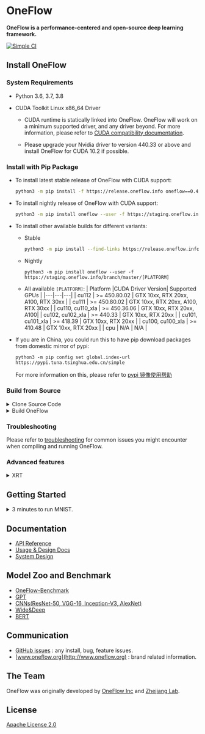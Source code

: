 # OneFlow

**OneFlow is a performance-centered and open-source deep learning framework.**

[![Simple CI](https://github.com/Oneflow-Inc/oneflow/actions/workflows/simple.yml/badge.svg)](https://github.com/Oneflow-Inc/oneflow/actions/workflows/simple.yml)

## Install OneFlow

  ### System Requirements

  - Python 3.6, 3.7, 3.8
  - CUDA Toolkit Linux x86_64 Driver

    - CUDA runtime is statically linked into OneFlow. OneFlow will work on a minimum supported driver, and any driver beyond. For more information, please refer to [CUDA compatibility documentation](https://docs.nvidia.com/deploy/cuda-compatibility/index.html).

    - Please upgrade your Nvidia driver to version 440.33 or above and install OneFlow for CUDA 10.2 if possible.

  ### Install with Pip Package

  - To install latest stable release of OneFlow with CUDA support:

    ```bash
    python3 -m pip install -f https://release.oneflow.info oneflow==0.4.0+cu102 --user
    ```

  - To install nightly release of OneFlow with CUDA support:
    ```bash
    python3 -m pip install oneflow --user -f https://staging.oneflow.info/branch/master/cu102
    ```

  - To install other available builds for different variants:
    - Stable
      ```bash
      python3 -m pip install --find-links https://release.oneflow.info oneflow==0.4.0+[PLATFORM] --user
      ```
    - Nightly
      ```
      python3 -m pip install oneflow --user -f https://staging.oneflow.info/branch/master/[PLATFORM]
      ```
    - All available `[PLATFORM]`:
      | Platform |CUDA Driver Version| Supported GPUs |
      |---|---|---|
      | cu112  | >= 450.80.02  | GTX 10xx, RTX 20xx, A100, RTX 30xx |
      | cu111  | >= 450.80.02  | GTX 10xx, RTX 20xx, A100, RTX 30xx |
      | cu110, cu110_xla  | >= 450.36.06  | GTX 10xx, RTX 20xx, A100|
      | cu102, cu102_xla  | >= 440.33  | GTX 10xx, RTX 20xx |
      | cu101, cu101_xla  | >= 418.39  | GTX 10xx, RTX 20xx |
      | cu100, cu100_xla  | >= 410.48  | GTX 10xx, RTX 20xx |
      | cpu  | N/A | N/A |

  - If you are in China, you could run this to have pip download packages from domestic mirror of pypi:
    ```
    python3 -m pip config set global.index-url https://pypi.tuna.tsinghua.edu.cn/simple
    ```
    For more information on this, please refer to [pypi 镜像使用帮助](https://mirror.tuna.tsinghua.edu.cn/help/pypi/)

### Build from Source
<details>
<summary>Clone Source Code</summary>

- #### Option 1: Clone source code from GitHub

  ```bash
  git clone https://github.com/Oneflow-Inc/oneflow --depth=1
  ```

- #### Option 2: Download from Aliyun

  If you are in China, please download OneFlow source code from: https://oneflow-public.oss-cn-beijing.aliyuncs.com/oneflow-src.zip

  ```bash
  curl https://oneflow-public.oss-cn-beijing.aliyuncs.com/oneflow-src.zip -o oneflow-src.zip
  unzip oneflow-src.zip
  ```
</details>

<details>
<summary>Build OneFlow</summary>

- #### Option 1: Build with Conda (recommended)
  Please refer to [this repo](https://github.com/Oneflow-Inc/conda-env)

- #### Option 2: Build in docker container (recommended)
  - In the root directory of OneFlow source code, run:

    ```
    python3 docker/package/manylinux/build_wheel.py
    ```

    This should produce `.whl` files in the directory `wheelhouse`

  - If you are in China, you might need to add these flags:

    ```
    --use_tuna --use_system_proxy --use_aliyun_mirror
    ```

  - You can choose CUDA/Python versions of wheel by adding:

    ```
    --cuda_version=10.1 --python_version=3.6,3.7
    ```

  - For more useful flags, plese run the script with flag `--help` or refer to the source code of the script.

- #### Option 3: Build on bare metal
  - Install dependencies
    - on Ubuntu 20.04, run:
      ```
      sudo apt install -y libopenblas-dev nasm g++ gcc python3-pip
      ```
      If there is a prompt, it is recommended to select the option to make mkl the default BLAS library.
    - on macOS, run:
      ```
      brew install nasm
      ```
  - In the root directory of OneFlow source code, run:

    ```
    mkdir build
    cd build
    cmake ..
    make -j$(nproc)
    ```

  - Add oneflow to your PYTHONPATH

    ```
    source build/source.sh
    ```

    Please note that this change is not permanent.

  - Simple validation

    ```
    python3 -m oneflow --doctor
    ```

  - If you are in China, please add these CMake flags `-DTHIRD_PARTY_MIRROR=aliyun -DPIP_INDEX_MIRROR=https://pypi.tuna.tsinghua.edu.cn/simple` for faster dependency downloads.
  - For pure CPU build, please add this CMake flag `-DBUILD_CUDA=OFF`.
</details>

### Troubleshooting

Please refer to [troubleshooting](docs/source/troubleshooting.md) for common issues you might encounter when compiling and running OneFlow.

### Advanced features
<details>
<summary>XRT</summary>

- You can check this [doc](oneflow/xrt/README.md) to obtain more details about how to use XLA and TensorRT with OneFlow.
</details>

## Getting Started
<details>
<summary>3 minutes to run MNIST.</summary>

- Clone the demo code from OneFlow documentation
  ```
  git clone https://github.com/Oneflow-Inc/oneflow-documentation.git
  cd oneflow-documentation/cn/docs/code/quick_start/
  ```
- Run it in Python
  ```
  python mlp_mnist.py
  ```

- Oneflow is running and you got the training loss
  ```
  2.7290366
  0.81281316
  0.50629824
  0.35949975
  0.35245502
  ...
  ```
- More info on this demo, please refer to [doc on quick start](http://docs.oneflow.org/quick_start/quickstart_in_3_min.html).
</details>

## Documentation
- [API Reference](https://oneflow.readthedocs.io/en/master/)
- [Usage & Design Docs](http://docs.oneflow.org/)
- [System Design](https://github.com/Oneflow-Inc/oneflow-documentation/blob/master/en/docs/basics_topics/essentials_of_oneflow.md)

## Model Zoo and Benchmark
- [OneFlow-Benchmark](https://github.com/Oneflow-Inc/OneFlow-Benchmark)
- [GPT](https://github.com/Oneflow-Inc/OneFlow-Benchmark/tree/master/LanguageModeling/GPT)
- [CNNs(ResNet-50, VGG-16, Inception-V3, AlexNet)](https://github.com/Oneflow-Inc/OneFlow-Benchmark/tree/master/Classification/cnns)
- [Wide&Deep](https://github.com/Oneflow-Inc/OneFlow-Benchmark/tree/master/ClickThroughRate/WideDeepLearning)
- [BERT](https://github.com/Oneflow-Inc/OneFlow-Benchmark/tree/master/LanguageModeling/BERT)

## Communication
- [GitHub issues](https://github.com/Oneflow-Inc/oneflow/issues) : any install, bug, feature issues.
- [www.oneflow.org](http://www.oneflow.org) : brand related information.

## The Team
OneFlow was originally developed by [OneFlow Inc](http://www.oneflow.org) and [Zhejiang Lab](http://www.zhejianglab.com/).

## License
[Apache License 2.0](LICENSE)
